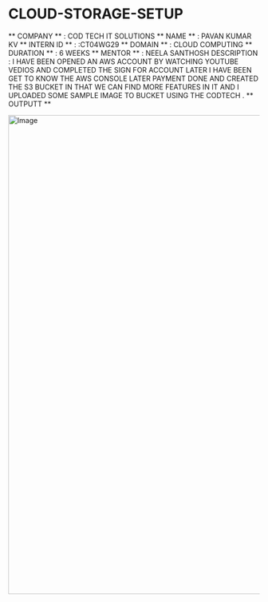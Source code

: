 # CLOUD-STORAGE-SETUP

** COMPANY ** : COD TECH IT SOLUTIONS
** NAME ** : PAVAN KUMAR KV
** INTERN ID ** : :CT04WG29
**  DOMAIN ** : CLOUD COMPUTING
** DURATION ** : 6 WEEKS
** MENTOR ** : NEELA SANTHOSH
DESCRIPTION : I HAVE BEEN OPENED AN AWS ACCOUNT BY WATCHING YOUTUBE VEDIOS AND COMPLETED THE SIGN FOR ACCOUNT LATER I HAVE BEEN GET TO KNOW THE AWS CONSOLE LATER PAYMENT DONE AND CREATED THE S3 BUCKET IN THAT WE CAN FIND MORE FEATURES IN IT AND I UPLOADED SOME SAMPLE IMAGE TO BUCKET USING THE CODTECH .
** OUTPUTT ** 

<img width="960" alt="Image" src="https://github.com/user-attachments/assets/145a61d4-6fd0-4197-9089-c0c4617384da" />
